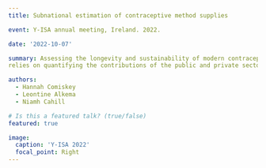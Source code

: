 ```yaml
---
title: Subnational estimation of contraceptive method supplies 

event: Y-ISA annual meeting, Ireland. 2022.

date: '2022-10-07'

summary: Assessing the longevity and sustainability of modern contraceptive availability and supply
relies on quantifying the contributions of the public and private sectors to the method supply chain. In recent years, subnational estimation of the contraceptive supply share (public vs private sector) has become increasingly important as decision-making decentralises from the national level, making understanding variation across subnational regions (over time) essential for effective management of the contraceptive market. Large-scale national surveys, such as the Demographic and Health survey (DHS) provide valuable information for quantifying the contraceptive supply market. However, countries carry out a DHS approximately every 3-5 years, resulting in the need to bridge data gaps between survey years and project beyond the time of the most recent surveys. Using DHS microdata for 35 countries and 248 subnational regions, we develop a statistical model to produce a set of related contraceptive supply-share outcomes (proportion of modern contraceptive methods supplied by the public and private sectors) at the subnational level. The model builds on a national-level model which relies on P-splines and a geographical hierarchical structure to estimate the country, method-specific contraceptive supply share over time. This national model utilizes information about correlations between rates of change in method supply across all countries to help to inform supply-share estimates in the absence of data. However, disaggregating the model to the subnational level requires estimation of national-level correlations which poses a problem in data sparse settings when correlations cannot be estimated. To address this problem, we employ K-medoid clustering to cluster countries together using indicators of contraceptive prevalence and unmet need and replace national-level correlations with cluster-level correlations when required. Overall, the modelling approach offers an intuitive way to share information across subnational regions and countries and utilises information about relationships between rates of change in method-supply to inform and produce a set of estimates that reflect the subnational changes in the method-specific contraceptive supply share over time, while accounting for data uncertainties.

authors:
  - Hannah Comiskey
  - Leontine Alkema
  - Niamh Cahill

# Is this a featured talk? (true/false)
featured: true

image:
  caption: 'Y-ISA 2022'
  focal_point: Right
---
```

